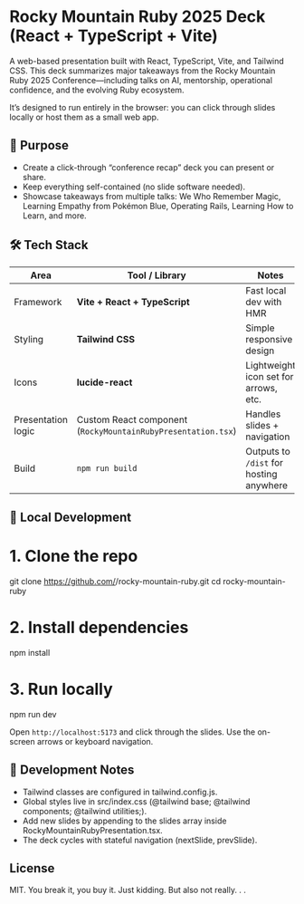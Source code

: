 # Rocky Mountain Ruby 2025 Deck (React + TypeScript + Vite)

A web-based presentation built with React, TypeScript, Vite, and Tailwind CSS.
This deck summarizes major takeaways from the Rocky Mountain Ruby 2025 Conference—including talks on AI, mentorship, operational confidence, and the evolving Ruby ecosystem.

It’s designed to run entirely in the browser: you can click through slides locally or host them as a small web app.

## 🧭 Purpose
- Create a click-through “conference recap” deck you can present or share.
- Keep everything self-contained (no slide software needed).
- Showcase takeaways from multiple talks: We Who Remember Magic, Learning Empathy from Pokémon Blue, Operating Rails, Learning How to Learn, and more.

## 🛠 Tech Stack

| Area               | Tool / Library                                               | Notes                                   |
| ------------------ | ------------------------------------------------------------ | --------------------------------------- |
| Framework          | **Vite + React + TypeScript**                                | Fast local dev with HMR                 |
| Styling            | **Tailwind CSS**                                             | Simple responsive design                |
| Icons              | **lucide-react**                                             | Lightweight icon set for arrows, etc.   |
| Presentation logic | Custom React component (`RockyMountainRubyPresentation.tsx`) | Handles slides + navigation             |
| Build              | `npm run build`                                              | Outputs to `/dist` for hosting anywhere |

## 🚀 Local Development

# 1. Clone the repo
git clone https://github.com/<your-user>/rocky-mountain-ruby.git
cd rocky-mountain-ruby

# 2. Install dependencies
npm install

# 3. Run locally
npm run dev

Open `http://localhost:5173` and click through the slides. Use the on-screen arrows or keyboard navigation.

## 🧠 Development Notes

- Tailwind classes are configured in tailwind.config.js.
- Global styles live in src/index.css (@tailwind base; @tailwind components; @tailwind utilities;).
- Add new slides by appending to the slides array inside RockyMountainRubyPresentation.tsx.
- The deck cycles with stateful navigation (nextSlide, prevSlide).

## License

MIT. You break it, you buy it. Just kidding. But also not really. . .